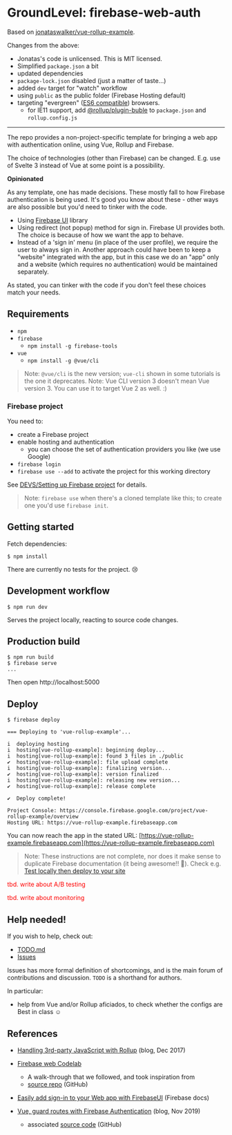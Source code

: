 # GroundLevel: firebase-web-auth

<!-- tbd. logo of GroundLevel -->

Based on [jonataswalker/vue-rollup-example](https://github.com/jonataswalker/vue-rollup-example).

Changes from the above:

- Jonatas's code is unlicensed. This is MIT licensed.
- Simplified `package.json` a bit
- updated dependencies
- `package-lock.json` disabled (just a matter of taste...)
- added `dev` target for "watch" workflow
- using `public` as the public folder (Firebase Hosting default)
- targeting "evergreen" ([ES6 compatible](https://caniuse.com/#search=ES6%20modules)) browsers.
  - for IE11 support, add [@rollup/plugin-buble](https://github.com/rollup/plugins/tree/master/packages/buble) to `package.json` and `rollup.config.js`

---
  
The repo provides a non-project-specific template for bringing a web app with authentication online, using Vue, Rollup and Firebase.

The choice of technologies (other than Firebase) can be changed. E.g. use of Svelte 3 instead of Vue at some point is a possibility.

**Opinionated**

As any template, one has made decisions. These mostly fall to how Firebase authentication is being used. It's good you know about these - other ways are also possible but you'd need to tinker with the code.

- Using [Firebase UI](https://firebase.google.com/docs/auth/web/firebaseui) library
- Using redirect (not popup) method for sign in. Firebase UI provides both. The choice is because of how we want the app to behave.
- Instead of a 'sign in' menu (in place of the user profile), we require the user to always sign in. Another approach could have been to keep a "website" integrated with the app, but in this case we do an "app" only and a website (which requires no authentication) would be maintained separately.

As stated, you can tinker with the code if you don't feel these choices match your needs.

<!--
**Used in**
This template has been used in the following applications:

- ...

! Your application reference appreciated here; even if it were commercial and closed source, you may be able to share the name. :)
-->


## Requirements

- `npm`
- `firebase`
  - `npm install -g firebase-tools`
- `vue`
  - `npm install -g @vue/cli`

>Note: `@vue/cli` is the new version; `vue-cli` shown in some tutorials is the one it deprecates. Note: Vue CLI version 3 doesn't mean Vue version 3. You can use it to target Vue 2 as well. :)

### Firebase project

You need to:

- create a Firebase project
- enable hosting and authentication
  - you can choose the set of authentication providers you like (we use Google)
- `firebase login`
- `firebase use --add` to activate the project for this working directory

See [DEVS/Setting up Firebase project](DEVS/Setting%20up%%20Firebase%20project.md) for details.

>Note: `firebase use` when there's a cloned template like this; to create one you'd use `firebase init`.

<!-- Editor's note: no need to provide more details?...
-->


## Getting started

Fetch dependencies:

```
$ npm install
```

There are currently no tests for the project. 😢

## Development workflow

```
$ npm run dev
```

Serves the project locally, reacting to source code changes.


## Production build

```
$ npm run build
$ firebase serve
...
```

Then open http://localhost:5000


## Deploy

```
$ firebase deploy

=== Deploying to 'vue-rollup-example'...

i  deploying hosting
i  hosting[vue-rollup-example]: beginning deploy...
i  hosting[vue-rollup-example]: found 3 files in ./public
✔  hosting[vue-rollup-example]: file upload complete
i  hosting[vue-rollup-example]: finalizing version...
✔  hosting[vue-rollup-example]: version finalized
i  hosting[vue-rollup-example]: releasing new version...
✔  hosting[vue-rollup-example]: release complete

✔  Deploy complete!

Project Console: https://console.firebase.google.com/project/vue-rollup-example/overview
Hosting URL: https://vue-rollup-example.firebaseapp.com
```

You can now reach the app in the stated URL: [https://vue-rollup-example.firebaseapp.com](https://vue-rollup-example.firebaseapp.com)

>Note: These instructions are not complete, nor does it make sense to duplicate Firebase documentation (it being awesome!! 🥳). Check e.g. [Test locally then deploy to your site](https://firebase.google.com/docs/hosting/deploying)

<font color=red>tbd. write about A/B testing</font>

<font color=red>tbd. write about monitoring</font>


## Help needed!

If you wish to help, check out:

- [TODO.md](TODO.md)
- [Issues](https://github.com/akauppi/vue-rollup-example-with-firebase-auth/issues)

Issues has more formal definition of shortcomings, and is the main forum of contributions and discussion. `TODO` is a shorthand for authors.

In particular:

- help from Vue and/or Rollup aficiados, to check whether the configs are Best in class ☺️

## References

- [Handling 3rd-party JavaScript with Rollup](https://engineering.mixmax.com/blog/rollup-externals/) (blog, Dec 2017)

- [Firebase web Codelab](https://codelabs.developers.google.com/codelabs/firebase-web/#1)
  - A walk-through that we followed, and took inspiration from
  - [source repo](https://github.com/firebase/friendlychat-web) (GitHub)
 
- [Easily add sign-in to your Web app with FirebaseUI](https://firebase.google.com/docs/auth/web/firebaseui) (Firebase docs)

- [Vue, guard routes with Firebase Authentication](https://dev.to/gautemeekolsen/vue-guard-routes-with-firebase-authentication-f4l) (blog, Nov 2019) 
  - associated [source code](https://github.com/gautemo/Vue-guard-routes-with-Firebase-Authentication) (GitHub)

